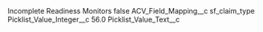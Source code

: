 <?xml version="1.0" encoding="UTF-8"?>
<CustomMetadata xmlns="http://soap.sforce.com/2006/04/metadata" xmlns:xsi="http://www.w3.org/2001/XMLSchema-instance" xmlns:xsd="http://www.w3.org/2001/XMLSchema">
    <label>Incomplete Readiness Monitors</label>
    <protected>false</protected>
    <values>
        <field>ACV_Field_Mapping__c</field>
        <value xsi:type="xsd:string">sf_claim_type</value>
    </values>
    <values>
        <field>Picklist_Value_Integer__c</field>
        <value xsi:type="xsd:double">56.0</value>
    </values>
    <values>
        <field>Picklist_Value_Text__c</field>
        <value xsi:nil="true"/>
    </values>
</CustomMetadata>
